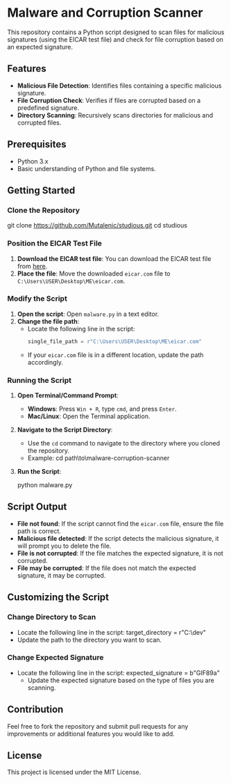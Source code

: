 # Malware and Corruption Scanner

This repository contains a Python script designed to scan files for malicious signatures (using the EICAR test file) and check for file corruption based on an expected signature.

## Features

- **Malicious File Detection**: Identifies files containing a specific malicious signature.
- **File Corruption Check**: Verifies if files are corrupted based on a predefined signature.
- **Directory Scanning**: Recursively scans directories for malicious and corrupted files.

## Prerequisites

- Python 3.x
- Basic understanding of Python and file systems.

## Getting Started

### Clone the Repository

git clone https://github.com/Mutalenic/studious.git
cd studious


### Position the EICAR Test File

1. **Download the EICAR test file**: You can download the EICAR test file from [here](https://www.eicar.org/download/eicar-com-2/).
2. **Place the file**: Move the downloaded `eicar.com` file to `C:\Users\USER\Desktop\ME\eicar.com`.

### Modify the Script

1. **Open the script**: Open `malware.py` in a text editor.
2. **Change the file path**:
   - Locate the following line in the script:
     ```python
     single_file_path = r"C:\Users\USER\Desktop\ME\eicar.com"
     ```
   - If your `eicar.com` file is in a different location, update the path accordingly.

### Running the Script

1. **Open Terminal/Command Prompt**:
   - **Windows**: Press `Win + R`, type `cmd`, and press `Enter`.
   - **Mac/Linux**: Open the Terminal application.

2. **Navigate to the Script Directory**:
   - Use the `cd` command to navigate to the directory where you cloned the repository.
   - Example:
          cd path\to\malware-corruption-scanner
     
3. **Run the Script**:
   
   python malware.py
   

## Script Output

- **File not found**: If the script cannot find the `eicar.com` file, ensure the file path is correct.
- **Malicious file detected**: If the script detects the malicious signature, it will prompt you to delete the file.
- **File is not corrupted**: If the file matches the expected signature, it is not corrupted.
- **File may be corrupted**: If the file does not match the expected signature, it may be corrupted.

## Customizing the Script

### Change Directory to Scan

- Locate the following line in the script:
    target_directory = r"C:\dev"
- Update the path to the directory you want to scan.

### Change Expected Signature

- Locate the following line in the script:
    expected_signature = b"GIF89a"
  - Update the expected signature based on the type of files you are scanning.

## Contribution

Feel free to fork the repository and submit pull requests for any improvements or additional features you would like to add.

## License

This project is licensed under the MIT License.